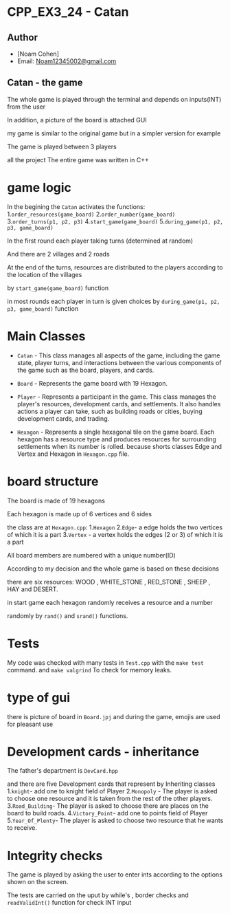 # CPP_EX3_24 - Catan


## Author
- [Noam Cohen]
- Email: Noam12345002@gmail.com

## Catan - the game

The whole game is played through the terminal and depends on inputs(INT) from the user

In addition, a picture of the board is attached GUI

my game is similar to the original game but in a simpler version for example

The game is played between 3 players 

all the project The entire game was written in C++

# game logic
In the begining the `Catan` activates the functions:
1.`order_resources(game_board)` 
2.`order_number(game_board)`
3.`order_turns(p1, p2, p3)`
4.`start_game(game_board)`
5.`during_game(p1, p2, p3, game_board)`

In the first round each player taking turns (determined at random)

And there are 2 villages and 2 roads

At the end of the turns, resources are distributed to the players according to the location of the villages

by `start_game(game_board)` function

in most rounds each player in turn is given choices by `during_game(p1, p2, p3, game_board)` function


# Main Classes

- `Catan` - This class manages all aspects of the game, including the game state, player turns, and interactions between the various components of the game such as the board, players, and cards.

- `Board` - Represents the game board with 19 Hexagon.

- `Player` - Represents a participant in the game. This class manages the player's resources, development cards, and settlements. It also handles actions a player can take, such as building roads or cities, buying development cards, and trading.

- `Hexagon` - Represents a single hexagonal tile on the game board. Each hexagon has a resource type and produces resources for surrounding settlements when its number is rolled.
because shorts classes Edge and Vertex and Hexagon in `Hexagon.cpp` file.

# board structure
The board is made of 19 hexagons

Each hexagon is made up of 6 vertices and 6 sides

the class are at `Hexagon.cpp`:
1.`Hexagon`
2.`Edge`- a edge holds the two vertices of which it is a part
3.`Vertex` - a vertex holds the edges (2 or 3) of which it is a part

All board members are numbered with a unique number(ID)

According to my decision and the whole game is based on these decisions


there are six resources: WOOD , WHITE_STONE , RED_STONE , SHEEP , HAY and DESERT.

in start game each hexagon randomly receives a resource and a number 

randomly by `rand()` and `srand()` functions.


# Tests
My code was checked with many tests in `Test.cpp` with the `make test` command.
and `make valgrind` To check for memory leaks.

# type of gui 

there is picture of board in `Board.jpj`
and during the game, emojis are used for pleasant use

# Development cards - inheritance

The father's department is `DevCard.hpp`

and there are five Development cards that represent by Inheriting classes
1.`knight`- add one to knight field of Player 
2.`Monopoly` - The player is asked to choose one resource and it is taken from the rest of the other players.
3.`Road_Building`- The player is asked to choose there are places on the board to build roads.
4.`Victory_Point`- add one to points field of Player
5.`Year_Of_Plenty`- The player is asked to choose  two resource that he wants to receive.

# Integrity checks

The game is played by asking the user to enter ints according to the options shown on the screen.

The tests are carried on the uput by while's , border checks and `readValidInt()` function for check INT input


